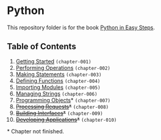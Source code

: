# Python
This repository folder is for the book [Python in Easy Steps](http://amzn.to/2jPhKfx).

## Table of Contents
1. [Getting Started](chapter-001) `(chapter-001)`
2. [Performing Operations](chapter-002) `(chapter-002)`
3. [Making Statements](chapter-003) `(chapter-003)`
4. [Defining Functions](chapter-004) `(chapter-004)`
5. [Importing Modules](chapter-005) `(chapter-005)`
6. [Managing Strings](chapter-006) `(chapter-006)`
7. [Programming Objects](chapter-007)* `(chapter-007)`
8. ~~[Processing Requests]()*~~ `(chapter-008)`
9. ~~[Building Interfaces]()*~~ `(chapter-009)`
10. ~~[Developing Applications]()*~~ `(chapter-010)`

\* Chapter not finished.